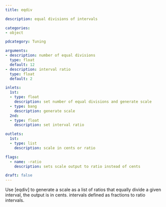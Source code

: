 ```yaml
---
title: eqdiv

description: equal divisions of intervals

categories:
- object

pdcategory: Tuning

arguments:
- description: number of equal divisions
  type: float
  default: 12
- description: interval ratio
  type: float
  default: 2

inlets:
  1st:
  - type: float
    description: set number of equal divisions and generate scale
  - type: bang
    description: generate scale
  2nd:
  - type: float
    description: set interval ratio

outlets:
  1st:
  - type: list
    description: scale in cents or ratio

flags:
  - name: -ratio
    description: sets scale output to ratio instead of cents

draft: false
---
```


Use [eqdiv] to generate a scale as a list of ratios that equally divide a given interval, the output is in cents. intervals defined as fractions to ratio intervals.


